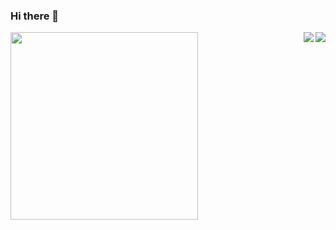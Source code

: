 ### Hi there 👋


  <img align="left" src=https://raw.githubusercontent.com/abhisheknaiidu/abhisheknaiidu/master/code.gif width=300px height=auto />
  <a href="https://github.com/anuraghazra/github-readme-stats">
  <img align="right" src="https://github-readme-stats.vercel.app/api?username=Diego-Guarise&show_icons=true&hide_border=1&hide=prs,issues&theme=flag-india" />
</a>
<a href="https://github.com/anuraghazra/convoychat">
  <img align="right" src="https://github-readme-stats.vercel.app/api/top-langs/?username=Diego-Guarise&card_width=445&theme=flag-india&layout=compact" />
</a>
